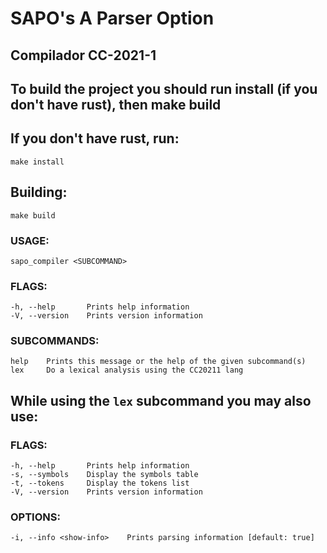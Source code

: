 
# SAPO's A Parser Option
## Compilador CC-2021-1

## To build the project you should run install (if you don't have rust), then make build

## If you don't have rust, run:
    make install

## Building:
    make build

### USAGE:
    sapo_compiler <SUBCOMMAND>

### FLAGS:
    -h, --help       Prints help information
    -V, --version    Prints version information

### SUBCOMMANDS:
    help    Prints this message or the help of the given subcommand(s)
    lex     Do a lexical analysis using the CC20211 lang

## While using the `lex` subcommand you may also use:
### FLAGS:
    -h, --help       Prints help information
    -s, --symbols    Display the symbols table
    -t, --tokens     Display the tokens list
    -V, --version    Prints version information

### OPTIONS:
    -i, --info <show-info>    Prints parsing information [default: true]

